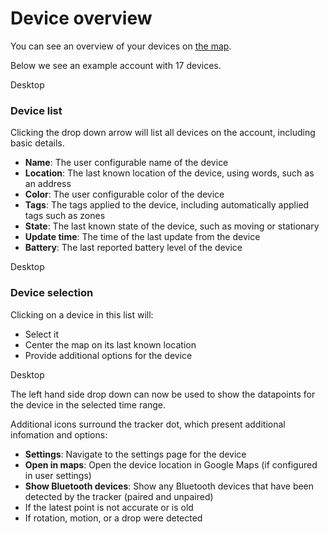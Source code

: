 # Device overview

You can see an overview of your devices on [the map](the-map).

Below we see an example account with 17 devices.

<v-tabs v-model="tab" bg-color="#fca377">
  <!-- <v-tab value="mobile">Mobile</v-tab> -->
  <v-tab value="desktop">Desktop</v-tab>
</v-tabs>
<v-tabs-items v-model="tab">
  <v-tab-item value="mobile">
    <!-- <v-img src="https://i.imgur.com/2NMm8Zo.png" style="height:600px"/> -->
  </v-tab-item>
  <v-tab-item value="desktop">
    <v-img src="https://i.imgur.com/XWPqXVX.png"/>
  </v-tab-item>
</v-tabs-items>

### Device list

Clicking the drop down arrow will list all devices on the account, including basic details.

 - **Name**: The user configurable name of the device
 - **Location**: The last known location of the device, using words, such as an address
 - **Color**: The user configurable color of the device
 - **Tags**: The tags applied to the device, including automatically applied tags such as zones
 - **State**: The last known state of the device, such as moving or stationary
 - **Update time**: The time of the last update from the device
 - **Battery**: The last reported battery level of the device

<v-tabs v-model="tab" bg-color="#fca377">
  <!-- <v-tab value="mobile">Mobile</v-tab> -->
  <v-tab value="desktop">Desktop</v-tab>
</v-tabs>
<v-tabs-items v-model="tab">
  <v-tab-item value="mobile">
    <!-- <v-img src="https://i.imgur.com/2NMm8Zo.png" style="height:600px"/> -->
  </v-tab-item>
  <v-tab-item value="desktop">
    <v-img src="https://i.imgur.com/mhjxEKH.png" style="height:400px"/>
  </v-tab-item>
</v-tabs-items>

### Device selection

Clicking on a device in this list will:

 - Select it
 - Center the map on its last known location
 - Provide additional options for the device

<v-tabs v-model="tab" bg-color="#fca377">
  <!-- <v-tab value="mobile">Mobile</v-tab> -->
  <v-tab value="desktop">Desktop</v-tab>
</v-tabs>
<v-tabs-items v-model="tab">
  <v-tab-item value="mobile">
    <!-- <v-img src="https://i.imgur.com/2NMm8Zo.png" style="height:600px"/> -->
  </v-tab-item>
  <v-tab-item value="desktop">
    <v-img src="https://i.imgur.com/ha3wvuP.png"/>
  </v-tab-item>
</v-tabs-items>

The left hand side drop down can now be used to show the datapoints for the device in the selected time range.

Additional icons surround the tracker dot, which present additional infomation and options:

 - **Settings**: Navigate to the settings page for the device
 - **Open in maps**: Open the device location in Google Maps (if configured in user settings)
 - **Show Bluetooth devices**: Show any Bluetooth devices that have been detected by the tracker (paired and unpaired)
 - If the latest point is not accurate or is old
 - If rotation, motion, or a drop were detected
